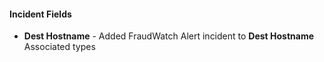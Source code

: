 #### Incident Fields

- **Dest Hostname** - Added FraudWatch Alert incident to **Dest Hostname** Associated types
